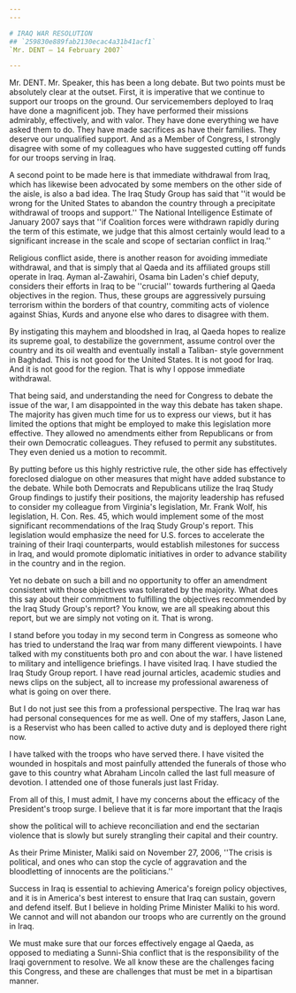 ```yaml
---
---

# IRAQ WAR RESOLUTION
## `259830e889fab2130ecac4a31b41acf1`
`Mr. DENT — 14 February 2007`

---
```



Mr. DENT. Mr. Speaker, this has been a long debate. But two points 
must be absolutely clear at the outset. First, it is imperative that we 
continue to support our troops on the ground. Our servicemembers 
deployed to Iraq have done a magnificent job. They have performed their 
missions admirably, effectively, and with valor. They have done 
everything we have asked them to do. They have made sacrifices as have 
their families. They deserve our unqualified support. And as a Member 
of Congress, I strongly disagree with some of my colleagues who have 
suggested cutting off funds for our troops serving in Iraq.

A second point to be made here is that immediate withdrawal from 
Iraq, which has likewise been advocated by some members on the other 
side of the aisle, is also a bad idea. The Iraq Study Group has said 
that ''it would be wrong for the United States to abandon the country 
through a precipitate withdrawal of troops and support.'' The National 
Intelligence Estimate of January 2007 says that ''if Coalition forces 
were withdrawn rapidly during the term of this estimate, we judge that 
this almost certainly would lead to a significant increase in the scale 
and scope of sectarian conflict in Iraq.''

Religious conflict aside, there is another reason for avoiding 
immediate withdrawal, and that is simply that al Qaeda and its 
affiliated groups still operate in Iraq. Ayman al-Zawahiri, Osama bin 
Laden's chief deputy, considers their efforts in Iraq to be ''crucial'' 
towards furthering al Qaeda objectives in the region. Thus, these 
groups are aggressively pursuing terrorism within the borders of that 
country, commiting acts of violence against Shias, Kurds and anyone 
else who dares to disagree with them.

By instigating this mayhem and bloodshed in Iraq, al Qaeda hopes to 
realize its supreme goal, to destabilize the government, assume control 
over the country and its oil wealth and eventually install a Taliban-
style government in Baghdad. This is not good for the United States. It 
is not good for Iraq. And it is not good for the region. That is why I 
oppose immediate withdrawal.

That being said, and understanding the need for Congress to debate 
the issue of the war, I am disappointed in the way this debate has 
taken shape. The majority has given much time for us to express our 
views, but it has limited the options that might be employed to make 
this legislation more effective. They allowed no amendments either from 
Republicans or from their own Democratic colleagues. They refused to 
permit any substitutes. They even denied us a motion to recommit.

By putting before us this highly restrictive rule, the other side has 
effectively foreclosed dialogue on other measures that might have added 
substance to the debate. While both Democrats and Republicans utilize 
the Iraq Study Group findings to justify their positions, the majority 
leadership has refused to consider my colleague from Virginia's 
legislation, Mr. Frank Wolf, his legislation, H. Con. Res. 45, which 
would implement some of the most significant recommendations of the 
Iraq Study Group's report. This legislation would emphasize the need 
for U.S. forces to accelerate the training of their Iraqi counterparts, 
would establish milestones for success in Iraq, and would promote 
diplomatic initiatives in order to advance stability in the country and 
in the region.



Yet no debate on such a bill and no opportunity to offer an amendment 
consistent with those objectives was tolerated by the majority. What 
does this say about their commitment to fulfilling the objectives 
recommended by the Iraq Study Group's report? You know, we are all 
speaking about this report, but we are simply not voting on it. That is 
wrong.

I stand before you today in my second term in Congress as someone who 
has tried to understand the Iraq war from many different viewpoints. I 
have talked with my constituents both pro and con about the war. I have 
listened to military and intelligence briefings. I have visited Iraq. I 
have studied the Iraq Study Group report. I have read journal articles, 
academic studies and news clips on the subject, all to increase my 
professional awareness of what is going on over there.

But I do not just see this from a professional perspective. The Iraq 
war has had personal consequences for me as well. One of my staffers, 
Jason Lane, is a Reservist who has been called to active duty and is 
deployed there right now.

I have talked with the troops who have served there. I have visited 
the wounded in hospitals and most painfully attended the funerals of 
those who gave to this country what Abraham Lincoln called the last 
full measure of devotion. I attended one of those funerals just last 
Friday.

From all of this, I must admit, I have my concerns about the efficacy 
of the President's troop surge. I believe that it is far more important 
that the Iraqis


show the political will to achieve reconciliation and end the sectarian 
violence that is slowly but surely strangling their capital and their 
country.

As their Prime Minister, Maliki said on November 27, 2006, ''The 
crisis is political, and ones who can stop the cycle of aggravation and 
the bloodletting of innocents are the politicians.''

Success in Iraq is essential to achieving America's foreign policy 
objectives, and it is in America's best interest to ensure that Iraq 
can sustain, govern and defend itself. But I believe in holding Prime 
Minister Maliki to his word. We cannot and will not abandon our troops 
who are currently on the ground in Iraq.

We must make sure that our forces effectively engage al Qaeda, as 
opposed to mediating a Sunni-Shia conflict that is the responsibility 
of the Iraqi government to resolve. We all know these are the 
challenges facing this Congress, and these are challenges that must be 
met in a bipartisan manner.